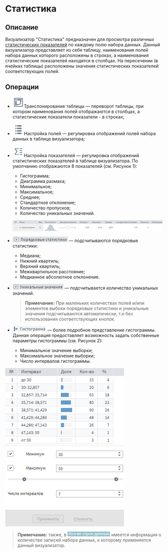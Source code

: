 # Статистика

## Описание

Визуализатор "Статистика" предназначен для просмотра различных [статистических показателей](./statistics-description.md) по каждому полю набора данных. Данный визуализатор представляет из себя таблицу, наименования полей набора данных которого расположены в строках, а наименования статистические показателей находятся в столбцах. На пересечении (в ячейках таблицы) расположены значения статистических показателей соответствующих полей.


## Операции

* ![](./toolbar-18-68.svg)Транспонирование таблицы — переворот таблицы, при котором наименования полей отображаются в столбцах, а статистические показатели показатели - в строках;
* ![](./toolbar-18-148.svg)Настройка полей — регулировка отображений полей набора данных в таблице визуализатора;
* ![](./toolbar-18-80.svg)Настройка показателей — регулировка отображений статистических показателей в таблице визуализатора. По умолчанию отображаются 8 показателей (см. Рисунок 1):
  * Гистограмма;
  * Диаграмма размаха;
  * Минимальное;
  * Максимальное;
  * Среднее;
  * Стандартное отклонение;
  * Количество пропусков;
  * Количество уникальных значений.

  ![Статистики по умолчанию](./statistics.png)
* ![](./order-statistics.png) — подсчитываются порядковые статистики:
  * Медиана;
  * Нижний квартиль;
  * Верхний квартиль;
  * Межквартильное расстояние;
  * Медианное абсолютное отклонение.
* ![](./unique-values.png) — подсчитывается количество уникальных значений.

   >**Примечание:** При маленьких количествах полей и/или элементов выбоки порядковые статистики и уникальные значения подсчитываются автоматически, т.е без использования соответствующих кнопок.
* ![](./histogram-button.png) — более подробное представление гистограммы. Данная операция предоставляет возможность задать собственные параметры гистограммы (см. Рисунок 2):
  * Минимальное значение выборки;
  * Максимальное значение выборки;
  * Число интервалов гистограммы.

![Настройки гистограммы](./histogram-advanced.png)
>**Примечание:** также, в ![](./rows-quantity.png) имеется информация о количестве записей набора данных, к которому применяется данный визуализатор. 